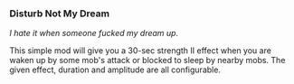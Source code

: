 ### Disturb Not My Dream

_I hate it when someone fucked my dream up._

This simple mod will give you a 30-sec strength II effect when you are waken up by some mob's attack or blocked to sleep by nearby mobs. The given effect, duration and amplitude are all configurable.
